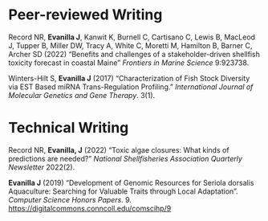 
# Peer-reviewed Writing

Record NR, **Evanilla J**, Kanwit K, Burnell C, Cartisano C, Lewis B, MacLeod J, Tupper B, Miller DW, Tracy A, White C, Moretti M, Hamilton B, Barner C, Archer SD (2022) “Benefits and challenges of a stakeholder-driven shellfish toxicity forecast in coastal Maine” *Frontiers in Marine Science* 9:923738.

Winters-Hilt S, **Evanilla J** (2017) “Characterization of Fish Stock Diversity via EST Based miRNA Trans-Regulation Profiling.” *International Journal of Molecular Genetics and Gene Therapy*. 3(1).


# Technical Writing

Record NR, **Evanilla, J** (2022) “Toxic algae closures: What kinds of predictions are needed?” *National Shellfisheries Association Quarterly Newsletter* 2022(2). 

**Evanilla J** (2019) “Development of Genomic Resources for Seriola dorsalis Aquaculture: Searching for Valuable Traits through Local Adaptation”. *Computer Science Honors Papers*. 9. https://digitalcommons.conncoll.edu/comscihp/9
